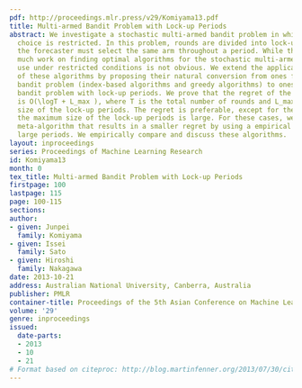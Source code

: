 ```yaml
---
pdf: http://proceedings.mlr.press/v29/Komiyama13.pdf
title: Multi-armed Bandit Problem with Lock-up Periods
abstract: We investigate a stochastic multi-armed bandit problem in which the forecaster’s
  choice is restricted. In this problem, rounds are divided into lock-up periods and
  the forecaster must select the same arm throughout a period. While there has been
  much work on finding optimal algorithms for the stochastic multi-armed bandit problem,  their
  use under restricted conditions is not obvious. We extend the application ranges
  of these algorithms by proposing their natural conversion from ones for the stochastic
  bandit problem (index-based algorithms and greedy algorithms) to ones for the multi-armed
  bandit problem with lock-up periods. We prove that the regret of the converted algorithms
  is O(\logT + L_max ), where T is the total number of rounds and L_max is the maximum
  size of the lock-up periods. The regret is preferable, except for the case when
  the maximum size of the lock-up periods is large. For these cases, we propose a
  meta-algorithm that results in a smaller regret by using a empirical best arm for
  large periods. We empirically compare and discuss these algorithms.
layout: inproceedings
series: Proceedings of Machine Learning Research
id: Komiyama13
month: 0
tex_title: Multi-armed Bandit Problem with Lock-up Periods
firstpage: 100
lastpage: 115
page: 100-115
sections: 
author:
- given: Junpei
  family: Komiyama
- given: Issei
  family: Sato
- given: Hiroshi
  family: Nakagawa
date: 2013-10-21
address: Australian National University, Canberra, Australia
publisher: PMLR
container-title: Proceedings of the 5th Asian Conference on Machine Learning
volume: '29'
genre: inproceedings
issued:
  date-parts:
  - 2013
  - 10
  - 21
# Format based on citeproc: http://blog.martinfenner.org/2013/07/30/citeproc-yaml-for-bibliographies/
---
```

